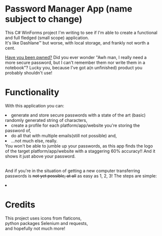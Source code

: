 # Password Manager App (name subject to change)
This C# WinForms project I'm writing to see if I'm able to create a functional and full fledged (small scope) application.
</br>It's like Dashlane™ but worse, with local storage, and frankly not worth a cent.

<a href="https://www.haveibeenpwned.com">Have you been pwned?</a> Did you ever wonder "Awh man, I really need a more secure password, but I can't remember them nor write them in a notebook"? Lucky you, because I've got a(n unfinished) product you probably shouldn't use!
# Functionality
With this application you can:
<li>generate and store secure passwords with a state of the art (basic) randomly generated string of characters,</li>
<li>create a profile for each platform/app/website you're storing the password of,</li>
<li>do all that with multiple emails(still not possible) and,</li>
<li>...not much else, really.</li>
You won't be able to jumble up your passwords, as this app finds the logo of the target platform/app/website with a staggering 60% accuracy!! And it shows it just above your password.

</br>And if you're in the situation of getting a new computer transferring passwords is <s>not yet possible, at all</s> as easy as 1, 2, 3! The steps are simple:
<li></li>

# Credits
This project uses icons from flaticons,</br>python packages Selenium and requests,</br>and hopefully not much more!
